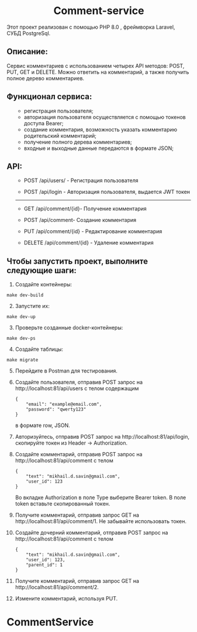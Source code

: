 <h1 align="center">Comment-service</h1>
  <p> Этот проект реализован с помощью PHP 8.0 , фреймворка Laravel, СУБД PostgreSql.
 <h2>Описание:</h2>
  <p> Сервис комментариев с использованием четырех API методов: POST, PUT, GET и DELETE. Можно ответить на комментарий, а также
получить полное дерево комментариев.</p>
<h2>Функционал сервиса:</h2>
<ul>

- регистрация пользователя;
- авторизация пользователя осуществляется с помощью токенов доступа Bearer;
- создание комментария, возможность указать комментарию родительский комментарий;
- получение полного дерева комментариев;  
- входные и выходные данные передаются в формате JSON;
</ul>

<h2>API:</h2>
<ul>
  

- POST /api/users/ - Регистрация пользователя 

- POST /api/login - Авторизация пользователя, выдается JWT токен  


 ___

- GET /api/comment/{id}- Получение комментария

- POST /api/comment- Создание комментария

- PUT /api/comment/{id} - Редактирование комментария

- DELETE /api/comment/{id} - Удаление комментария




</ul>

<h2> Чтобы запустить проект, выполните следующие шаги:</h2>

1. Создайте контейнеры:

```make dev-build```

2. Запустите их:

```make dev-up```

3. Проверьте созданные docker-контейнеры:

```make dev-ps```

4. Создайте таблицы:

```make migrate``` 

5. Перейдите в Postman для тестирования.

6. Создайте пользователя, отправив POST запрос на http://localhost:81/api/users с телом содержащим 
    ```
    {
        "email": "example@email.com",
        "password": "qwerty123"
    }
    ```
   в формате row, JSON. 

7. Авторизуйтесь, отправив POST запрос на http://localhost:81/api/login, cкопируйте токен из Header -> Authorization. 

8. Создайте комментарий, отправив POST запрос на http://localhost:81/api/comment с телом 
    ```
    {
        "text": "mikhail.d.savin@gmail.com",
        "user_id": 123
    }
    ```
    Во вкладке Authorization в поле Type выберите Bearer token. В поле token вставьте скопированный токен. 
    
9. Получите комментарий, отправив запрос GET на http://localhost:81/api/comment/1. Не забывайте использовать токен. 

10. Создайте дочерний комментарий, отправив POST запрос на http://localhost:81/api/comment с телом
    ```
    {
        "text": "mikhail.d.savin@gmail.com",
        "user_id": 123,
        "parent_id": 1
    }
    ```
11. Получите комментарий, отправив запрос GET на http://localhost:81/api/comment/2.

12. Измените комментарий, используя PUT. 


# CommentService
